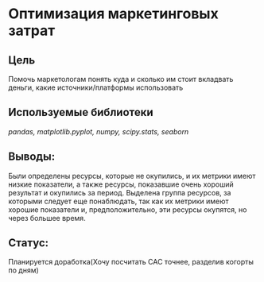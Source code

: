 # Оптимизация маркетинговых затрат

## Цель

Помочь маркетологам понять куда и сколько им стоит вкладвать деньги, какие источники/платформы использовать

## Используемые библиотеки
*pandas,*
*matplotlib.pyplot,*
*numpy,*
*scipy.stats,*
*seaborn*

## Выводы:

Были определены ресурсы, которые не окупились, и их метрики имеют низкие показатели, а также ресурсы, показавшие очень хороший результат и окупились за период. Выделена группа ресурсов, за которыми следует еще понаблюдать, так как их метрики имеют хорошие показатели и, предположительно, эти ресурсы окупятся, но через большее время.
## Статус:

Планируется доработка(Хочу посчитать САС точнее, разделив когорты по дням)